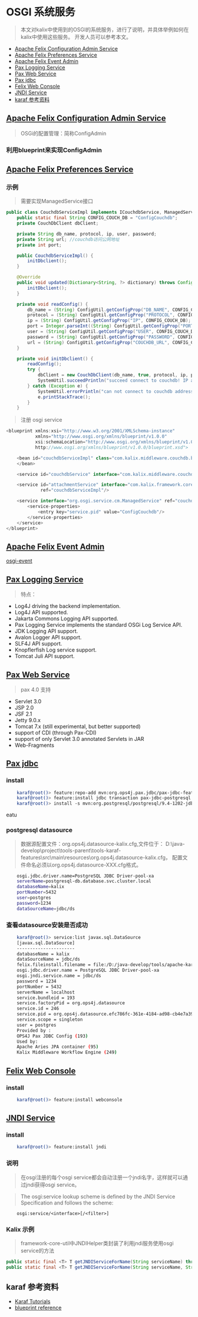 # OSGI 系统服务

> 本文对kalix中使用到的OSGI的系统服务，进行了说明，并具体举例如何在kalix中使用这些服务。
开发人员可以参考本文。

- [Apache Felix Configuration Admin Service](#apache-felix-configuration-admin-service)
- [Apache Felix Preferences Service](#apache-felix-preferences-service)
- [Apache Felix Event Admin](#apache-felix-event-admin)
- [Pax Logging Service](#pax-logging-service)
- [Pax Web Service](#pax-web-service)
- [Pax jdbc](#pax-jdbc)
- [Felix Web Console](#felix-web-console)
- [JNDI Service](#jndi-service)
- [karaf 参考资料](#karaf-参考资料)

## [Apache Felix Configuration Admin Service](http://felix.apache.org/documentation/subprojects/apache-felix-config-admin.html)

> OSGi的配置管理：简称ConfigAdmin

### 利用blueprint来实现ConfigAdmin

## [Apache Felix Preferences Service](http://felix.apache.org/documentation/subprojects/apache-felix-preferences-service.html)

### 示例
> 需要实现ManagedService接口

```java
public class CouchdbServiceImpl implements ICouchdbService, ManagedService {
    public static final String CONFIG_COUCH_DB = "ConfigCouchdb";
    private CouchDbClient dbClient;

    private String db_name, protocol, ip, user, password;
    private String url; //couchdb访问公网地址
    private int port;

    public CouchdbServiceImpl() {
        initDbclient();
    }

    @Override
    public void updated(Dictionary<String, ?> dictionary) throws ConfigurationException {
        initDbclient();
    }

    private void readConfig() {
        db_name = (String) ConfigUtil.getConfigProp("DB_NAME", CONFIG_COUCH_DB);
        protocol = (String) ConfigUtil.getConfigProp("PROTOCOL", CONFIG_COUCH_DB);
        ip = (String) ConfigUtil.getConfigProp("IP", CONFIG_COUCH_DB);
        port = Integer.parseInt((String) ConfigUtil.getConfigProp("PORT", CONFIG_COUCH_DB));
        user = (String) ConfigUtil.getConfigProp("USER", CONFIG_COUCH_DB);
        password = (String) ConfigUtil.getConfigProp("PASSWORD", CONFIG_COUCH_DB);
        url = (String) ConfigUtil.getConfigProp("COUCHDB_URL", CONFIG_COUCH_DB);
    }

    private void initDbclient() {
        readConfig();
        try {
            dbClient = new CouchDbClient(db_name, true, protocol, ip, port, user, password);
            SystemUtil.succeedPrintln("succeed connect to couchdb! IP address is " + ip);
        } catch (Exception e) {
            SystemUtil.errorPrintln("can not connect to couchdb address " + ip + "!");
            e.printStackTrace();
        }
    }
```

> 注册 osgi service

```java
<blueprint xmlns:xsi="http://www.w3.org/2001/XMLSchema-instance"
           xmlns="http://www.osgi.org/xmlns/blueprint/v1.0.0"
           xsi:schemaLocation="http://www.osgi.org/xmlns/blueprint/v1.0.0
           http://www.osgi.org/xmlns/blueprint/v1.0.0/blueprint.xsd">

    <bean id="couchdbServiceImpl" class="com.kalix.middleware.couchdb.biz.CouchdbServiceImpl">
    </bean>

    <service id="couchdbService" interface="com.kalix.middleware.couchdb.api.biz.ICouchdbService" ref="couchdbServiceImpl"/>

    <service id="attachmentService" interface="com.kalix.framework.core.api.system.IAttachmentService"
             ref="couchdbServiceImpl"/>

    <service interface="org.osgi.service.cm.ManagedService" ref="couchdbServiceImpl">
        <service-properties>
            <entry key="service.pid" value="ConfigCouchdb"/>
        </service-properties>
    </service>
</blueprint>
```
## [Apache Felix Event Admin](http://felix.apache.org/documentation/subprojects/apache-felix-event-admin.html)
  [osgi-event](https://github.com/chenyanxu/kalix-parent/blob/master/osgi-event.md)
## [Pax Logging Service](https://ops4j1.jira.com/wiki/display/paxlogging/Pax+Logging)
> 特点：
* Log4J driving the backend implementation.
* Log4J API supported.
* Jakarta Commons Logging API supported.
* Pax Logging Service implements the standard OSGi Log Service API.
* JDK Logging API support.
* Avalon Logger API support.
* SLF4J API support.
* Knopflerfish Log service support.
* Tomcat Juli API support.

## [Pax Web Service](https://ops4j1.jira.com/wiki/display/paxweb/Pax+Web)
> pax 4.0 支持
* Servlet 3.0
* JSP 2.0
* JSF 2.1
* Jetty 9.0.x
* Tomcat 7.x (still experimental, but better supported)
* support of CDI (through Pax-CDI)
* support of only Servlet 3.0 annotated Servlets in JAR
* Web-Fragments

## [Pax jdbc](https://ops4j1.jira.com/wiki/display/PAXJDBC)
### install

```bash
    karaf@root()> feature:repo-add mvn:org.ops4j.pax.jdbc/pax-jdbc-features/1.3.0/xml/features
    karaf@root()> feature:install jdbc transaction pax-jdbc-postgresql pax-jdbc-config pax-jdbc-pool-dbcp2
    karaf@root()> install -s mvn:org.postgresql/postgresql/9.4-1202-jdbc41
```
eatu
### postgresql datasource
> 数据源配置文件：org.ops4j.datasource-kalix.cfg,文件位于：
D:\java-develop\project\tools-parent\tools-karaf-features\src\main\resources\org.ops4j.datasource-kalix.cfg，
配置文件命名必须以org.ops4j.datasource-XXX.cfg格式。

```bash
    osgi.jdbc.driver.name=PostgreSQL JDBC Driver-pool-xa
    serverName=postgresql-db.database.svc.cluster.local
    databaseName=kalix
    portNumber=5432
    user=postgres
    password=1234
    dataSourceName=jdbc/ds
```

### 查看datasource安装是否成功
```bash
    karaf@root()> service:list javax.sql.DataSource
    [javax.sql.DataSource]
    ----------------------
    databaseName = kalix
    dataSourceName = jdbc/ds
    felix.fileinstall.filename = file:/D:/java-develop/tools/apache-karaf-4.0.7/etc/org.ops4j.datasource-kalix.cfg
    osgi.jdbc.driver.name = PostgreSQL JDBC Driver-pool-xa
    osgi.jndi.service.name = jdbc/ds
    password = 1234
    portNumber = 5432
    serverName = localhost
    service.bundleid = 193
    service.factoryPid = org.ops4j.datasource
    service.id = 246
    service.pid = org.ops4j.datasource.efc786fc-361e-4184-ad98-cb4e7a3960bf
    service.scope = singleton
    user = postgres
    Provided by :
    OPS4J Pax JDBC Config (193)
    Used by:
    Apache Aries JPA container (95)
    Kalix Middleware Workflow Engine (249)
```

## [Felix Web Console](http://felix.apache.org/documentation/subprojects/apache-felix-web-console.html)

### install

```bash
    karaf@root()> feature:install webconsole
```

## [JNDI Service](http://aries.apache.org/modules/jndiproject.html)
### install

```bash
    karaf@root()> feature:install jndi
```

### 说明
>  在osgi注册的每个osgi service都会自动注册一个jndi名字，这样就可以通过jndi获得osgi service。

> The osgi:service lookup scheme is defined by the JNDI Service Specification and follows the scheme:

```
    osgi:service/<interface>[/<filter>]
```

### Kalix 示例
> framework-core-util中JNDIHelper类封装了利用jndi服务使用osgi service的方法
```java
public static final <T> T getJNDIServiceForName(String serviceName) throws IOException
public static final <T> T getJNDIServiceForName(String serviceName, String filter) throws IOException
```

## karaf 参考资料
* [Karaf Tutorials](http://liquid-reality.de/display/liquid/Karaf+Tutorials)
* [blueprint reference](http://www.ibm.com/developerworks/cn/opensource/os-osgiblueprint/)